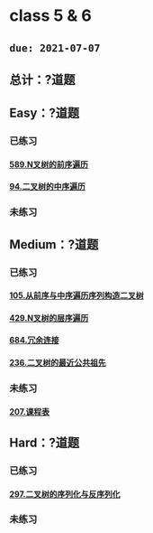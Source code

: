 # class 5 & 6
## `due: 2021-07-07`
## 总计：?道题
## Easy：?道题
### 已练习
#### [589.N叉树的前序遍历](https://leetcode-cn.com/problems/n-ary-tree-preorder-traversal/)
#### [94.二叉树的中序遍历](https://leetcode-cn.com/problems/binary-tree-inorder-traversal/)

### 未练习

## Medium：?道题
### 已练习
#### [105.从前序与中序遍历序列构造二叉树](https://leetcode-cn.com/problems/construct-binary-tree-from-preorder-and-inorder-traversal/) 
#### [429.N叉树的层序遍历](https://leetcode-cn.com/problems/n-ary-tree-level-order-traversal/) 

#### [684.冗余连接](https://leetcode-cn.com/problems/redundant-connection/description/)
#### [236.二叉树的最近公共祖先](https://leetcode-cn.com/problems/lowest-common-ancestor-of-a-binary-tree/)

### 未练习
#### [207.课程表](https://leetcode-cn.com/problems/course-schedule/)

## Hard：?道题
### 已练习
#### [297.二叉树的序列化与反序列化](https://leetcode-cn.com/problems/serialize-and-deserialize-binary-tree/)

### 未练习

